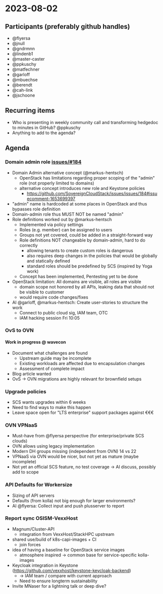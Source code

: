 # 2023-08-02

## Participants (preferably github handles)

- @flyersa
- @jnull
- @gndrmnn
- @lindenb1
- @master-caster
- @ppkuschy
- @matfechner
- @garloff
- @mbuechse
- @berendt
- @cah-link
- @jschoone


## Recurring items
- Who is presenting in weekly community call and transforming hedgedoc to minutes in GitHub?
@ppkuschy
 - Anything to add to the agenda?

## Agenda

### Domain admin role [issues/#184](https://github.com/SovereignCloudStack/issues/issues/184)
- Domain Admin alternative concept (@markus-hentsch)
    - OpenStack has limitations regarding proper scoping of the "admin" role (not properly limited to domains)
    - alternative concept introduces new role and Keystone policies
        - https://github.com/SovereignCloudStack/issues/issues/184#issuecomment-1653699397
- "admin" name is hardcoded at some places in OpenStack and thus bypasses role definition
- Domain-admin role thus MUST NOT be named "admin"
- Role definitions worked out by @markus-hentsch
    - Implemented via policy settings
    - Roles (e.g. member) can be assigned to users 
    - Groups not yet covered, could be added in a straight-forward way
    - Role definitions NOT changeable by domain-admin, hard to do correctly
      - allowing tenants to create custom roles is dangerous
      - also requires deep changes in the policies that would be globally and statically defined
      - standard roles should be predefined by SCS (inspired by Yoga work)
    - Concept has been implemented, Pentesting yet to be done
- OpenStack limitation: All domains are visible, all roles are visible
    - domain scope not honored by all APIs, leaking data that should not be visible to customer
    - would require code changes/fixes
- AI @garloff, @markus-hentsch: Create user-stories to structure the work
    - Connect to public cloud sig, IAM team, OTC
    - IAM hacking session Fri 10:05

### OvS to OVN
#### Work in progress @ wavecon
- Document what challenges are found
    - Upstream guide may be incomplete
    - Existing workloads are affected due to encapsulation changes
    - Assessment of complete impact
- Blog article wanted
- OvS -> OVN migrations are highly relevant for brownfield setups

### Upgrade policies
- SCS wants upgrades within 6 weeks
- Need to find ways to make this happen
- Leave space open for "LTS enterprise" support packages against €€€

### OVN VPNaaS
- Must-have from @flyersa perspective (for enterprise/private SCS clouds)
- OVN allows using legacy implementation
- Modern DH groups missing (independent from OVN) 14 vs 22
- VPNaaS via OVN would be nicer, but not yet as mature (maybe incomplete)
- Not yet an official SCS feature, no test coverage -> AI discuss, possibly add to scope

### API Defaults for Workersize
- Sizing of API servers
- Defaults (from kolla) not big enough for larger environments?
- AI @flyersa: Collect input and push plusserver to report

### Report sync OSISM-VexxHost
* Magnum/Cluster-API
    * integration from VexxHost/StackHPC upstream
* shared use/build of k8s-capi-images + CI
    * join forces
* idea of having a baseline for OpenStack service images
    * atmosphere inspired -> common base for service-specific kolla-images
* Keycloak integration in Keystone (https://github.com/vexxhost/keystone-keycloak-backend)
    * -> IAM team / compare with current approach
    * Need to ensure longterm sustainability
* Invite MNaser for a lightning talk or deep dive?
